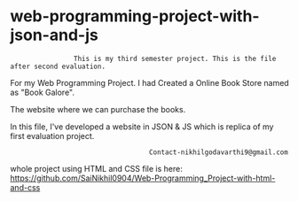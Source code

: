 # web-programming-project-with-json-and-js


                    This is my third semester project. This is the file after second evaluation.



For my Web Programming Project. I had Created a Online Book Store named as "Book Galore".


The website where we can purchase the books.


In this file, I've developed a website in JSON & JS which is replica of my first evaluation project. 
                              
                              
                                       Contact-nikhilgodavarthi9@gmail.com

whole project using HTML and CSS file is here: https://github.com/SaiNikhil0904/Web-Programming_Project-with-html-and-css
